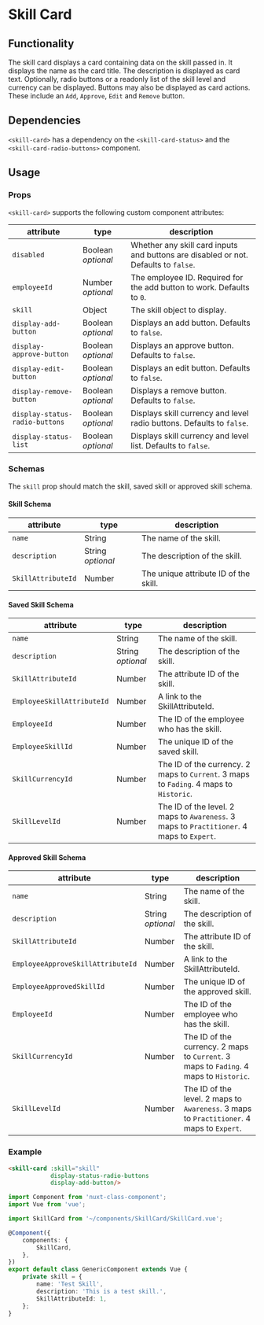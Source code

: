 # Skill Card

## Functionality

The skill card displays a card containing data on the skill passed in. It displays the name as the card title. The description is displayed as card text.
Optionally, radio buttons or a readonly list of the skill level and currency can be displayed. Buttons may also be displayed as card actions. These include an `Add`, `Approve`, `Edit` and `Remove` button.

## Dependencies

`<skill-card>` has a dependency on the `<skill-card-status>` and the `<skill-card-radio-buttons>` component.

## Usage

### Props

`<skill-card>` supports the following custom component attributes:

| attribute | type | description
| --- | --- | ---
| `disabled` | Boolean *optional* | Whether any skill card inputs and buttons are disabled or not. Defaults to `false`.
| `employeeId` | Number *optional* | The employee ID. Required for the add button to work. Defaults to `0`.
| `skill` | Object | The skill object to display.
| `display-add-button` | Boolean *optional* | Displays an add button. Defaults to `false`.
| `display-approve-button` | Boolean *optional* | Displays an approve button. Defaults to `false`.
| `display-edit-button` | Boolean *optional* | Displays an edit button. Defaults to `false`.
| `display-remove-button` | Boolean *optional* | Displays a remove button. Defaults to `false`.
| `display-status-radio-buttons` | Boolean *optional* | Displays skill currency and level radio buttons. Defaults to `false`.
| `display-status-list` | Boolean *optional* | Displays skill currency and level list. Defaults to `false`.

### Schemas

The `skill` prop should match the skill, saved skill or approved skill schema.

#### Skill Schema

| attribute | type | description
| --- | --- | ---
| `name` | String | The name of the skill.
| `description` | String *optional* | The description of the skill.
| `SkillAttributeId` | Number | The unique attribute ID of the skill.

#### Saved Skill Schema

| attribute | type | description
| --- | --- | ---
| `name` | String | The name of the skill.
| `description` | String *optional* | The description of the skill.
| `SkillAttributeId` | Number | The attribute ID of the skill.
| `EmployeeSkillAttributeId` | Number | A link to the SkillAttributeId.
| `EmployeeId` | Number | The ID of the employee who has the skill.
| `EmployeeSkillId` | Number | The unique ID of the saved skill.
| `SkillCurrencyId` | Number | The ID of the currency. 2 maps to `Current`. 3 maps to `Fading`. 4 maps to `Historic`.
| `SkillLevelId` | Number | The ID of the level. 2 maps to `Awareness`. 3 maps to `Practitioner`. 4 maps to `Expert`.

#### Approved Skill Schema

| attribute | type | description
| --- | --- | ---
| `name` | String | The name of the skill.
| `description` | String *optional* | The description of the skill.
| `SkillAttributeId` | Number | The attribute ID of the skill.
| `EmployeeApproveSkillAttributeId` | Number | A link to the SkillAttributeId.
| `EmployeeApprovedSkillId` | Number | The unique ID of the approved skill.
| `EmployeeId` | Number | The ID of the employee who has the skill.
| `SkillCurrencyId` | Number | The ID of the currency. 2 maps to `Current`. 3 maps to `Fading`. 4 maps to `Historic`.
| `SkillLevelId` | Number | The ID of the level. 2 maps to `Awareness`. 3 maps to `Practitioner`. 4 maps to `Expert`.

### Example

```html
<skill-card :skill="skill"
            display-status-radio-buttons
            display-add-button/>
```

```ts
import Component from 'nuxt-class-component';
import Vue from 'vue';

import SkillCard from '~/components/SkillCard/SkillCard.vue';

@Component({
    components: {
        SkillCard,
    },
})
export default class GenericComponent extends Vue {
    private skill = {
        name: 'Test Skill',
        description: 'This is a test skill.',
        SkillAttributeId: 1,
    };
}
```